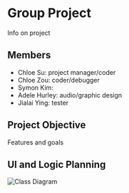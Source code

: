 # Group Project
Info on project

## Members
* Chloe Su: project manager/coder
* Chloe Zou: coder/debugger
* Symon Kim: 
* Adele Hurley: audio/graphic design
* Jialai Ying: tester

## Project Objective
Features and goals

## UI and Logic Planning
![Class Diagram](https://github.com/akiaxin/ProgrammingProject/blob/main/images/Class%20Diagram%20Thingy.png?raw=true)
![]()
